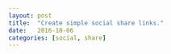 ```yaml
---
layout: post
title:  "Create simple social share links."
date:   2016-10-06
categories: [social, share]
---
```


<script src="https://gist.github.com/evgv/0cffe6be01ece16d9691fb29309ca368.js"></script>

